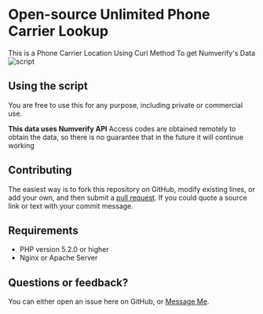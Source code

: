 # Open-source Unlimited Phone Carrier Lookup

This is a Phone Carrier Location Using Curl Method To get Numverify's Data
![script](https://user-images.githubusercontent.com/34350936/59162092-dab9d600-8ab0-11e9-85da-52ecb6478c7e.png)


## Using the script

You are free to use this for any purpose, including private or commercial use.

**This data uses Numverify API** Access codes are obtained remotely to obtain the data, so there is no guarantee that in the future it will continue working


## Contributing

The easiest way is to fork this repository on GitHub, modify existing lines, or add your own, and then submit a [pull request](https://help.github.com/en/articles/about-pull-requests). If you could quote a source link or text with your commit message.


## Requirements
 * PHP version 5.2.0 or higher
 * Nginx or Apache Server


## Questions or feedback?

You can either open an issue here on GitHub, or [Message Me](https://m.me/vickom.morozov).
